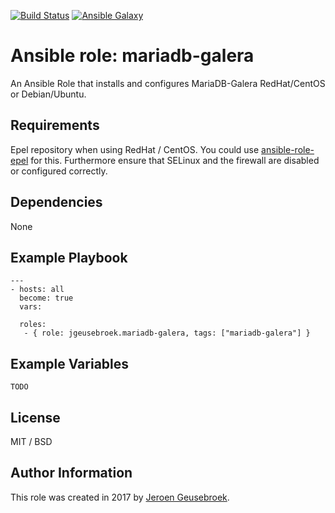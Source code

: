 [![Build Status](https://travis-ci.org/jgeusebroek/ansible-role-mariadb-galera.svg?branch=master)](https://travis-ci.org/jgeusebroek/ansible-role-mariadb-galera)
[![Ansible Galaxy](https://img.shields.io/badge/ansible--galaxy-jgeusebroek.mariadb--galera-blue.svg)](https://galaxy.ansible.com/jgeusebroek/mariadb-galera)

# Ansible role: mariadb-galera

An Ansible Role that installs and configures MariaDB-Galera RedHat/CentOS or Debian/Ubuntu.

## Requirements

Epel repository when using RedHat / CentOS. You could use [ansible-role-epel](https://galaxy.ansible.com/detail#/role/6522) for this.
Furthermore ensure that SELinux and the firewall are disabled or configured correctly.

## Dependencies

None

## Example Playbook

    ---
    - hosts: all
      become: true
      vars:

      roles:
       - { role: jgeusebroek.mariadb-galera, tags: ["mariadb-galera"] }

## Example Variables

    TODO

## License

MIT / BSD

## Author Information

This role was created in 2017 by [Jeroen Geusebroek](http://jeroengeusebroek.nl/).
